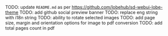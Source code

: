 TODO: update `README.md` as per https://github.com/lobehub/sd-webui-lobe-theme
TODO: add github social preview banner
TODO: replace eng string with i18n string
TODO: ability to rotate selected images
TODO: add page size, margin and orientation options for image to pdf conversion
TODO: add total pages count in pdf
